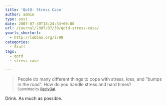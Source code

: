 ```yaml
---
title: 'QotD: Stress Case'
author: admin
type: post
date: 2007-07-30T18:24:33+00:00
url: /journal/2007/07/30/qotd-stress-case/
yourls_shorturl:
  - http://lobban.org/i/98
categories:
  - Stuff
tags:
  - qotd
  - stress case

---
```

> People do many different things to cope with stress, loss, and&#160;"bumps in the road". How do you handle stress and hard times?&#160;   
> <span style="font-size: 0.8em">Submitted by <a class="enclosure-inline-user" href="http://redlygal.vox.com/">RedlyGal</a>.&#160;</span>

Drink. As much as possible.